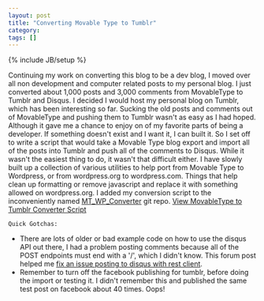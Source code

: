 ```yaml
---
layout: post
title: "Converting Movable Type to Tumblr"
category:
tags: []
---
```

{% include JB/setup %}

Continuing my work on converting this blog to be a dev blog, I moved over all non development and computer related posts to my personal blog. I just converted about 1,000 posts and 3,000 comments from MovableType to Tumblr and Disqus.    I decided I would host my personal blog on Tumblr, which has been interesting so far. Sucking the old posts and comments out of MovableType and pushing them to Tumblr wasn't as easy as I had hoped. Although it gave me a chance to enjoy on of my favorite parts of being a developer. If something doesn't exist and I want it, I can built it. So I set off to write a script that would take a Movable Type blog export and import all of the posts into Tumblr and push all of the comments to Disqus. While it wasn't the easiest thing to do, it wasn't that difficult either. I have slowly built up a collection of various utilities to help port from Movable Type to Wordpress, or from wordpress.org to wordpress.com. Things that help clean up formatting or remove javascript and replace it with something allowed on wordpress.org. I added my conversion script to the inconveniently named [MT_WP_Converter](http://github.com/danmayer/MT_WP_Converter) git repo.    [View MovableType to Tumblr Converter Script](http://github.com/danmayer/MT_WP_Converter/blob/master/mt_tumblr_converter.rb)    

    Quick Gotchas:

* There are lots of older or bad example code on how to use the disqus API out there, I had a problem posting comments because all of the POST endpoints must end with a '/', which I didn't know. This forum post helped me [fix an issue posting to disqus with rest client](http://www.ruby-forum.com/topic/180723).
* Remember to turn off the facebook publishing for tumblr, before doing the import or testing it. I didn't remember this and published the same test post on facebook about 40 times. Oops!